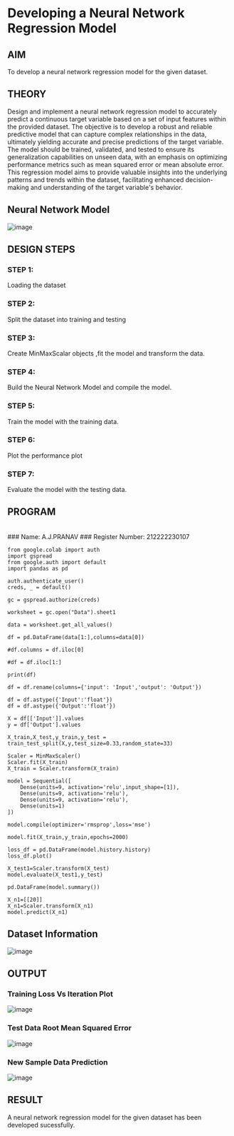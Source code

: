 # Developing a Neural Network Regression Model

## AIM

To develop a neural network regression model for the given dataset.

## THEORY

Design and implement a neural network regression model to accurately predict a continuous target variable based on a set of input features within the provided dataset. The objective is to develop a robust and reliable predictive model that can capture complex relationships in the data, ultimately yielding accurate and precise predictions of the target variable. The model should be trained, validated, and tested to ensure its generalization capabilities on unseen data, with an emphasis on optimizing performance metrics such as mean squared error or mean absolute error. This regression model aims to provide valuable insights into the underlying patterns and trends within the dataset, facilitating enhanced decision-making and understanding of the target variable's behavior.

## Neural Network Model

![image](https://github.com/user-attachments/assets/f472d537-9f4e-485c-9672-9d987a2b7812)


## DESIGN STEPS

### STEP 1:

Loading the dataset

### STEP 2:

Split the dataset into training and testing

### STEP 3:

Create MinMaxScalar objects ,fit the model and transform the data.

### STEP 4:

Build the Neural Network Model and compile the model.

### STEP 5:

Train the model with the training data.

### STEP 6:

Plot the performance plot

### STEP 7:

Evaluate the model with the testing data.

## PROGRAM
<br>
### Name: A.J.PRANAV
### Register Number: 212222230107
<br>

```
from google.colab import auth
import gspread
from google.auth import default
import pandas as pd

auth.authenticate_user()
creds, _ = default()

gc = gspread.authorize(creds)

worksheet = gc.open("Data").sheet1

data = worksheet.get_all_values()

df = pd.DataFrame(data[1:],columns=data[0])

#df.columns = df.iloc[0]

#df = df.iloc[1:]

print(df)

df = df.rename(columns={'input': 'Input','output': 'Output'})

df = df.astype({'Input':'float'})
df = df.astype({'Output':'float'})

X = df[['Input']].values
y = df['Output'].values

X_train,X_test,y_train,y_test = train_test_split(X,y,test_size=0.33,random_state=33)

Scaler = MinMaxScaler()
Scaler.fit(X_train)
X_train = Scaler.transform(X_train)

model = Sequential([
    Dense(units=9, activation='relu',input_shape=[1]),
    Dense(units=9, activation='relu'),
    Dense(units=9, activation='relu'),
    Dense(units=1)
])

model.compile(optimizer='rmsprop',loss='mse')

model.fit(X_train,y_train,epochs=2000)

loss_df = pd.DataFrame(model.history.history)
loss_df.plot()

X_test1=Scaler.transform(X_test)
model.evaluate(X_test1,y_test)

pd.DataFrame(model.summary())

X_n1=[[20]]
X_n1=Scaler.transform(X_n1)
model.predict(X_n1)

```
## Dataset Information

![image](https://github.com/user-attachments/assets/cbf1cc82-8f18-4562-9bd3-b57009819b91) 


## OUTPUT

### Training Loss Vs Iteration Plot

![image](https://github.com/user-attachments/assets/ef7a4827-431d-4cad-8583-6e300dc9771f)



### Test Data Root Mean Squared Error

![image](https://github.com/user-attachments/assets/87403e21-67fe-4e34-a3f9-a1eca44b13a3)


### New Sample Data Prediction

![image](https://github.com/user-attachments/assets/84466df2-7139-40fb-a4c0-308c8589632a)


## RESULT
A neural network regression model for the given dataset has been developed sucessfully.
